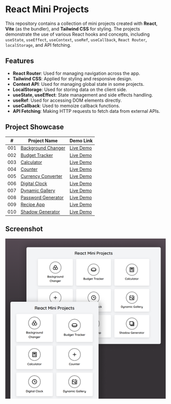 # React Mini Projects

This repository contains a collection of mini projects created with **React**, **Vite** (as the bundler), and **Tailwind CSS** for styling. The projects demonstrate the use of various React hooks and concepts, including `useState`, `useEffect`, `useContext`, `useRef`, `useCallback`, `React Router`, `localStorage`, and API fetching.

## Features

- **React Router**: Used for managing navigation across the app.
- **Tailwind CSS**: Applied for styling and responsive design.
- **Context API**: Used for managing global state in some projects.
- **LocalStorage**: Used for storing data on the client side.
- **useState, useEffect**: State management and side effects handling.
- **useRef**: Used for accessing DOM elements directly.
- **useCallback**: Used to memoize callback functions.
- **API Fetching**: Making HTTP requests to fetch data from external APIs.

## Project Showcase

| #   | Project Name                                                                                                        | Demo Link                                                                  |
| --- | ------------------------------------------------------------------------------------------------------------------- | -------------------------------------------------------------------------- |
| 001 | [Background Changer](https://github.com/Sahimbehlim/React-Mini-Projects/tree/main/src/Components/BgChanger)         | [Live Demo](https://react-mini-projects-sb.netlify.app/background-changer) |
| 002 | [Budget Tracker](https://github.com/Sahimbehlim/React-Mini-Projects/tree/main/src/Components/BudgetTracker)         | [Live Demo](https://react-mini-projects-sb.netlify.app/budget-tracker)     |
| 003 | [Calculator](https://github.com/Sahimbehlim/React-Mini-Projects/tree/main/src/Components/Calculator)                | [Live Demo](https://react-mini-projects-sb.netlify.app/calculator)         |
| 004 | [Counter](https://github.com/Sahimbehlim/React-Mini-Projects/tree/main/src/Components/Counter)                      | [Live Demo](https://react-mini-projects-sb.netlify.app/counter)            |
| 005 | [Currency Converter](https://github.com/Sahimbehlim/React-Mini-Projects/tree/main/src/Components/Counter)           | [Live Demo](https://react-mini-projects-sb.netlify.app/counter)            |
| 006 | [Digital Clock](https://github.com/Sahimbehlim/React-Mini-Projects/tree/main/src/Components/DigitalClock)           | [Live Demo](https://react-mini-projects-sb.netlify.app/digital-clock)      |
| 007 | [Dynamic Gallery](https://github.com/Sahimbehlim/React-Mini-Projects/tree/main/src/Components/DynamicGallery)       | [Live Demo](https://react-mini-projects-sb.netlify.app/dynamic-gallery)    |
| 008 | [Password Generator](https://github.com/Sahimbehlim/React-Mini-Projects/tree/main/src/Components/PasswordGenerator) | [Live Demo](https://react-mini-projects-sb.netlify.app/password-generator) |
| 009 | [Recipe App](https://github.com/Sahimbehlim/React-Mini-Projects/tree/main/src/Components/Recipe)                    | [Live Demo](https://react-mini-projects-sb.netlify.app/recipe-app)         |
| 010 | [Shadow Generator](https://github.com/Sahimbehlim/React-Mini-Projects/tree/main/src/Components/ShadowGenerator)     | [Live Demo](https://react-mini-projects-sb.netlify.app/shadow-generator)   |

## Screenshot

![UI Img](public/ui.png)
